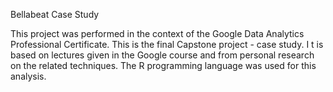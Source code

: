 Bellabeat Case Study

This project was performed in the context of the Google Data Analytics Professional Certificate. 
This is the final Capstone project - case study. I
t is based on lectures given in the Google course and from personal research on the related techniques. 
The R programming language was used for this analysis.
